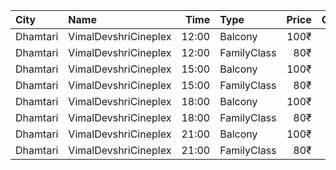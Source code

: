 | City     | Name                 |  Time | Type        | Price | Capacity | Booked |
| :------- | :------------------- | ----: | :---------- | ----: | -------: | -----: |
| Dhamtari | VimalDevshriCineplex | 12:00 | Balcony     |  100₹ |       63 |     42 |
| Dhamtari | VimalDevshriCineplex | 12:00 | FamilyClass |   80₹ |       73 |     50 |
| Dhamtari | VimalDevshriCineplex | 15:00 | Balcony     |  100₹ |       63 |     42 |
| Dhamtari | VimalDevshriCineplex | 15:00 | FamilyClass |   80₹ |       73 |     50 |
| Dhamtari | VimalDevshriCineplex | 18:00 | Balcony     |  100₹ |       63 |     42 |
| Dhamtari | VimalDevshriCineplex | 18:00 | FamilyClass |   80₹ |       73 |     50 |
| Dhamtari | VimalDevshriCineplex | 21:00 | Balcony     |  100₹ |       63 |     42 |
| Dhamtari | VimalDevshriCineplex | 21:00 | FamilyClass |   80₹ |       73 |     50 |